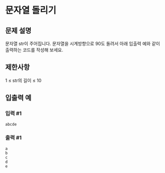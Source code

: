 # 문자열 돌리기


## 문제 설명
문자열 str이 주어집니다.
문자열을 시계방향으로 90도 돌려서 아래 입출력 예와 같이 출력하는 코드를 작성해 보세요.

## 제한사항
1 ≤ str의 길이 ≤ 10

## 입출력 예

### 입력 #1
    abcde
    
### 출력 #1
    a
    b
    c
    d
    e